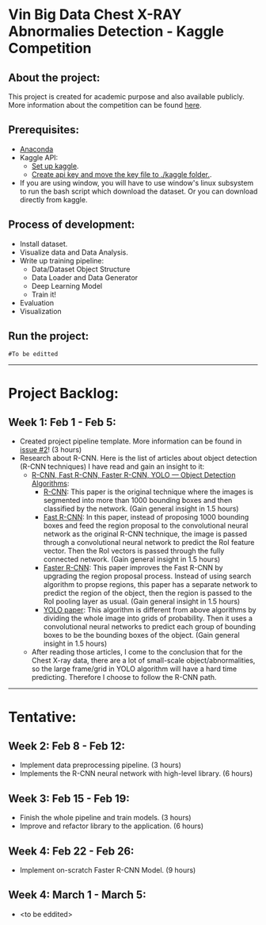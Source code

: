 # Vin Big Data Chest X-RAY Abnormalies Detection - Kaggle Competition

## About the project:
This project is created for academic purpose and also available publicly. More information about the competition can be found [here](https://www.kaggle.com/c/vinbigdata-chest-xray-abnormalities-detection/).

## Prerequisites:
* [Anaconda]()
* Kaggle API:
  * [Set up kaggle](https://www.kaggle.com/docs/api). 
  * [Create api key and move the key file to ./kaggle folder.](https://github.com/Kaggle/kaggle-api/issues/15#issuecomment-500713264).
* If you are using window, you will have to use window's linux subsystem to run the bash script which download the dataset. Or you can download directly from kaggle.

## Process of development:
* Install dataset.
* Visualize data and Data Analysis.
* Write up training pipeline:
  * Data/Dataset Object Structure
  * Data Loader and Data Generator
  * Deep Learning Model
  * Train it!
* Evaluation
* Visualization

## Run the project:

```
#To be editted
```
---------------
# Project Backlog:

## Week 1: Feb 1 - Feb 5:
* Created project pipeline template. More information can be found in [issue #2](https://github.com/rxng8/VINDR-Competition/issues/2)! (3 hours)
* Research about R-CNN. Here is the list of articles about object detection (R-CNN techniques) I have read and gain an insight to it:
  * [R-CNN, Fast R-CNN, Faster R-CNN, YOLO — Object Detection Algorithms](https://towardsdatascience.com/r-cnn-fast-r-cnn-faster-r-cnn-yolo-object-detection-algorithms-36d53571365e):
    * [R-CNN](https://arxiv.org/abs/1311.2524): This paper is the original technique where the images is segmented into more than 1000 bounding boxes and then classified by the network. (Gain general insight in 1.5 hours)
    * [Fast R-CNN](https://arxiv.org/abs/1504.08083): In this paper, instead of proposing 1000 bounding boxes and feed the region proposal to the convolutional neural network as the original R-CNN technique, the image is passed through a convolutional neural network to predict the RoI feature vector. Then the RoI vectors is passed through the fully connected network. (Gain general insight in 1.5 hours)
    * [Faster R-CNN](https://arxiv.org/abs/1506.01497): This paper improves the Fast R-CNN by upgrading the region proposal process. Instead of using search algorithm to propse regions, this paper has a separate network to predict the region of the object, then the region is passed to the RoI pooling layer as usual. (Gain general insight in 1.5 hours)
    * [YOLO paper](https://arxiv.org/abs/1506.02640): This algorithm is different from above algorithms by dividing the whole image into grids of probability. Then it uses a convolutional neural networks to predict each group of bounding boxes to be the bounding boxes of the object. (Gain general insight in 1.5 hours)
  * After reading those articles, I come to the conclusion that for the Chest X-ray data, there are a lot of small-scale object/abnormalities, so the large frame/grid in YOLO algorithm will have a hard time predicting. Therefore I choose to follow the R-CNN path.

---------------
# Tentative:

## Week 2: Feb 8 - Feb 12:
* Implement data preprocessing pipeline. (3 hours)
* Implements the R-CNN neural network with high-level library. (6 hours)

## Week 3: Feb 15 - Feb 19:
* Finish the whole pipeline and train models. (3 hours)
* Improve and refactor library to the application. (6 hours)

## Week 4: Feb 22 - Feb 26:
* Implement on-scratch Faster R-CNN Model. (9 hours)

## Week 4: March 1 - March 5:
* \<to be eddited\>